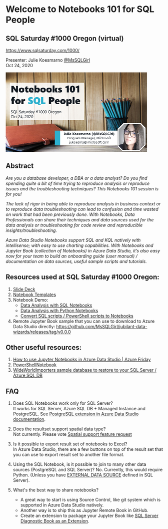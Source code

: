 # Welcome to Notebooks 101 for SQL People
## SQL Saturday #1000 Oregon (virtual)
https://www.sqlsaturday.com/1000/

Presenter: Julie Koesmarno [@MsSQLGirl](http://twiter.com/MsSQLGirl) \
Oct 24, 2020


![](./media/Notebooks101ForSQLPeopleSQLSat1000-thumb.png)
## Abstract
_Are you a database developer, a DBA or a data analyst? Do you find spending quite a bit of time trying to reproduce analysis or reproduce issues and the troubleshooting techniques? This Notebooks 101 session is for you!_

_The lack of rigor in being able to reproduce analysis in business context or to reproduce data troubleshooting can lead to confusion and time wasted on work that had been previously done. With Notebooks, Data Professionals can share their techniques and data sources used for the data analysis or troubleshooting for code review and reproducible insights/troubleshooting._

_Azure Data Studio Notebooks support SQL and KQL natively with intellisense; with easy to use charting capabilities. With Notebooks and Jupyter Book (collection of Notebooks) in Azure Data Studio, it’s also easy now for your team to build an onboarding guide (user manual) / documentation on data sources, useful sample scripts and tutorials._

## Resources used at SQL Saturday #1000 Oregon:
1. [Slide Deck](https://github.com/MsSQLGirl/jubilant-data-wizards/raw/main/Notebooks%20Presentations/SQL%20Saturday%201000%20Oregon/20201024%20-%20Notebooks%20101%20for%20SQL%20People.pptx)
2. [Notebook Templates](https://github.com/MsSQLGirl/jubilant-data-wizards/tree/main/Notebook%20Templates)
3. Notebook Demo:
    - [Data Analysis with SQL Notebooks](https://github.com/MsSQLGirl/jubilant-data-wizards/blob/main/Simple%20Demo/Sample%20Notebooks%20-%20Data%20Analysis/WWIReproducibleResearch%20Vol%201.ipynb)
    - [Data Analysis with Python Notebooks](https://github.com/MsSQLGirl/jubilant-data-wizards/blob/main/Simple%20Demo/Sample%20Notebooks%20-%20Data%20Analysis/ReproducibleResearch.ipynb)
    - [Convert SQL scripts / PowerShell scripts to Notebooks](https://github.com/MsSQLGirl/jubilant-data-wizards/blob/main/Useful%20Notebooks/DemoConvertToNotebooks.ipynb)
4. Remote Jupyter Book sample that you can use to download to Azure Data Studio directly: https://github.com/MsSQLGirl/jubilant-data-wizards/releases/tag/v0.0.0

## Other useful resources:
1. [How to use Jupyter Notebooks in Azure Data Studio | Azure Friday](https://www.youtube.com/watch?v=pHuRj9ty9cI)
2. [PowerShellNotebook](https://github.com/dfinke/PowerShellNotebook)
3. [WideWorldImporters sample database to restore to your SQL Server / Azure SQL DB](https://github.com/Microsoft/sql-server-samples/releases/tag/wide-world-importers-v1.0)

## FAQ
1. Does SQL Notebooks work only for SQL Server? \
It works for SQL Server, Azure SQL DB + Managed Instance and PostgreSQL. See [PostgreSQL extension in Azure Data Studio documentation](https://docs.microsoft.com/en-us/sql/azure-data-studio/extensions/postgres-extension?view=sql-server-ver15).

2. Does the resultset support spatial data type? \
Not currently. Please vote [Spatial support feature request](https://github.com/microsoft/azuredatastudio/issues/267)

3. Is it possible to export result set of notebooks to Excel? \
In Azure Data Studio, there are a few buttons on top of the result set that you can use to export result set to another file format.

4. Using the SQL Notebook, is it possible to join to many other data sources (PostgreSQL and SQL Server)?
No. Currently, this would require Python. (Unless you have [EXTERNAL DATA SOURCE](https://docs.microsoft.com/sql/t-sql/statements/create-external-data-source-transact-sql) defined in SQL Server).

5. What's the best way to share notebooks?
    - A great way to start is using Source Control, like git system which is supported in Azure Data Studio natively.
    - Another way is to ship this as Jupyter Remote Book in GitHub.
    - Create an extension to package your Jupyter Book like [SQL Server Diagnostic Book as an Extension](https://github.com/EmanueleMeazzo/tsql.tech-Code-snippets/releases/tag/v1.0).
